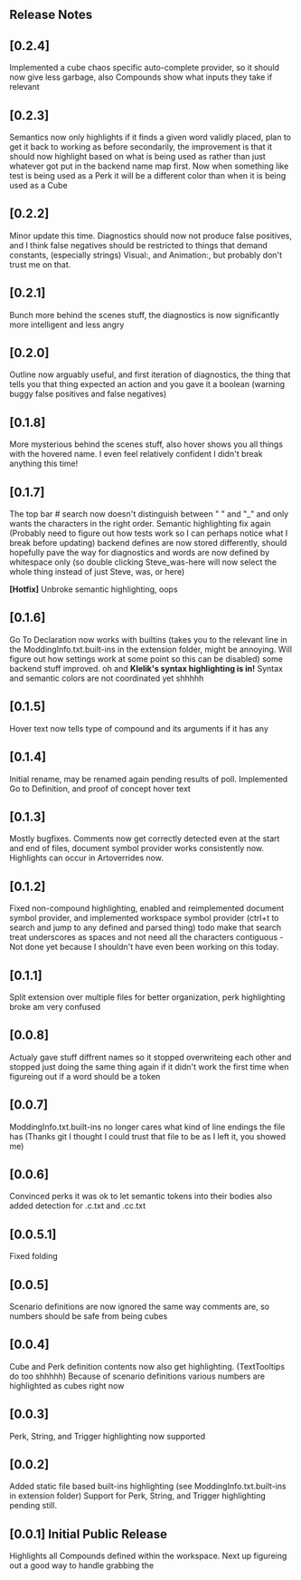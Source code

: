 ## Release Notes

## [0.2.4]
Implemented a cube chaos specific auto-complete provider, so it should now give less garbage, also Compounds show what inputs they take if relevant

## [0.2.3]
Semantics now only highlights if it finds a given word validly placed, plan to get it back to working as before secondarily, the improvement is that it should now highlight based on what is being used as rather than just whatever got put in the backend name map first. Now when something like test is being used as a Perk it will be a different color than when it is being used as a Cube

## [0.2.2]
Minor update this time. Diagnostics should now not produce false positives, and I think false negatives should be restricted to things that demand constants, (especially strings) Visual:, and Animation:, but probably don't trust me on that.

## [0.2.1]
Bunch more behind the scenes stuff, the diagnostics is now significantly more intelligent and less angry

## [0.2.0]
Outline now arguably useful, and first iteration of diagnostics, the thing that tells you that thing expected an action and you gave it a boolean (warning buggy false positives and false negatives)

## [0.1.8]
More mysterious behind the scenes stuff, also hover shows you all things with the hovered name. I even feel relatively confident I didn't break anything this time!

## [0.1.7]
The top bar # search now doesn't distinguish between " " and "_" and only wants the characters in the right order. Semantic highlighting fix again (Probably need to figure out how tests work so I can perhaps notice what I break before updating) backend defines are now stored differently, should hopefully pave the way for diagnostics and words are now defined by whitespace only (so double clicking Steve_was-here will now select the whole thing instead of just Steve, was, or here)

**[Hotfix]** Unbroke semantic highlighting, oops
## [0.1.6]
Go To Declaration now works with builtins (takes you to the relevant line in the ModdingInfo.txt.built-ins in the extension folder, might be annoying. Will figure out how settings work at some point so this can be disabled) some backend stuff improved. oh and **Klelik's syntax highlighting is in!** Syntax and semantic colors are not coordinated yet shhhhh

## [0.1.5]
Hover text now tells type of compound and its arguments if it has any

## [0.1.4]
Initial rename, may be renamed again pending results of poll. Implemented Go to Definition, and proof of concept hover text

## [0.1.3]
Mostly bugfixes. Comments now get correctly detected even at the start and end of files, document symbol provider works consistently now. Highlights can occur in Artoverrides now.

## [0.1.2]
Fixed non-compound highlighting, enabled and reimplemented document symbol provider, and implemented workspace symbol provider (ctrl+t to search and jump to any defined and parsed thing) todo make that search treat underscores as spaces and not need all the characters contiguous - Not done yet because I shouldn't have even been working on this today.

## [0.1.1]
Split extension over multiple files for better organization, perk highlighting broke am very confused

## [0.0.8]
Actualy gave stuff diffrent names so it stopped overwriteing each other and stopped just doing the same thing again if it didn't work the first time when figureing out if a word should be a token

## [0.0.7]
ModdingInfo.txt.built-ins no longer cares what kind of line endings the file has (Thanks git I thought I could trust that file to be as I left it, you showed me)

## [0.0.6]
Convinced perks it was ok to let semantic tokens into their bodies also added detection for .c.txt and .cc.txt

## [0.0.5.1]
Fixed folding
## [0.0.5]
Scenario definitions  are now ignored the same way comments are, so numbers should be safe from being cubes

## [0.0.4]
Cube and Perk definition contents now also get highlighting. (TextTooltips do too shhhhh)
Because of scenario definitions various numbers are highlighted as cubes right now 

## [0.0.3]
Perk, String, and Trigger highlighting now supported

## [0.0.2]
Added static file based built-ins highlighting (see ModdingInfo.txt.built-ins in extension folder)
Support for Perk, String, and Trigger highlighting pending still.

## [0.0.1] Initial Public Release
Highlights all Compounds defined within the workspace.
Next up figureing out a good way to handle grabbing the 